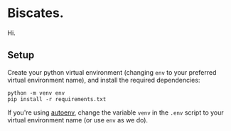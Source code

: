 # Biscates.
Hi.

## Setup
Create your python virtual environment (changing ```env``` to your preferred virtual environment name), and install the required dependencies:
```
python -m venv env
pip install -r requirements.txt
```

If you're using [autoenv](https://github.com/kennethreitz/autoenv), change the variable ```venv``` in the ```.env``` script to your virtual environment name (or use ```env``` as we do).
